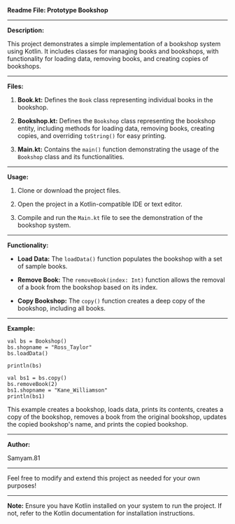 **Readme File: Prototype Bookshop**

---

**Description:**

This project demonstrates a simple implementation of a bookshop system using Kotlin. It includes classes for managing books and bookshops, with functionality for loading data, removing books, and creating copies of bookshops.

---

**Files:**

1. **Book.kt:** Defines the `Book` class representing individual books in the bookshop.

2. **Bookshop.kt:** Defines the `Bookshop` class representing the bookshop entity, including methods for loading data, removing books, creating copies, and overriding `toString()` for easy printing.

3. **Main.kt:** Contains the `main()` function demonstrating the usage of the `Bookshop` class and its functionalities.

---

**Usage:**

1. Clone or download the project files.

2. Open the project in a Kotlin-compatible IDE or text editor.

3. Compile and run the `Main.kt` file to see the demonstration of the bookshop system.

---

**Functionality:**

- **Load Data:** The `loadData()` function populates the bookshop with a set of sample books.

- **Remove Book:** The `removeBook(index: Int)` function allows the removal of a book from the bookshop based on its index.

- **Copy Bookshop:** The `copy()` function creates a deep copy of the bookshop, including all books.

---

**Example:**

```
val bs = Bookshop()
bs.shopname = "Ross_Taylor"
bs.loadData()

println(bs)

val bs1 = bs.copy()
bs.removeBook(2)
bs1.shopname = "Kane_Williamson"
println(bs1)
```

This example creates a bookshop, loads data, prints its contents, creates a copy of the bookshop, removes a book from the original bookshop, updates the copied bookshop's name, and prints the copied bookshop.

---

**Author:**

Samyam.81

---

Feel free to modify and extend this project as needed for your own purposes!

---

**Note:** Ensure you have Kotlin installed on your system to run the project. If not, refer to the Kotlin documentation for installation instructions.
